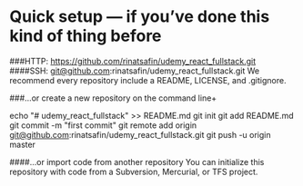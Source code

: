 # Quick setup — if you’ve done this kind of thing before
###HTTP: https://github.com/rinatsafin/udemy_react_fullstack.git
####SSH: git@github.com:rinatsafin/udemy_react_fullstack.git
We recommend every repository include a README, LICENSE, and .gitignore.



###…or create a new repository on the command line+

echo "# udemy_react_fullstack" >> README.md
git init
git add README.md
git commit -m "first commit"
git remote add origin git@github.com:rinatsafin/udemy_react_fullstack.git
git push -u origin master

####…or import code from another repository
You can initialize this repository with code from a Subversion, Mercurial, or TFS project.
